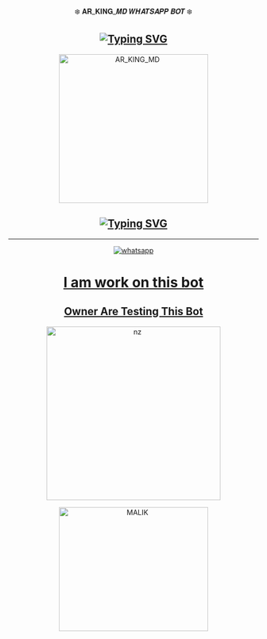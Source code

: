<div align="center">
    ❄️ 𝐀𝐑_𝐊𝐈𝐍𝐆_𝑴𝑫 𝑾𝑯𝑨𝑻𝑺𝑨𝑷𝑷 𝑩𝑶𝑻 ❄️ 

##        [![Typing SVG](https://readme-typing-svg.herokuapp.com?font=Rockstar-ExtraBold&color=17202A&lines=🌸+Version+1+.+0+🌸;🌸+Version+1+.+0+🌸)](https://git.io/typing-svg)


<img alt="AR_KING_MD" height="300" src="https://i.imgur.com/2xWAIMg.jpg">

## [![Typing SVG](https://readme-typing-svg.herokuapp.com?font=Rockstar-ExtraBold&color=F33A6A&lines=𝐖𝐞𝐥𝐜𝐨𝐦𝐞+𝐓𝐨:+𝐀𝐑_𝐊𝐈𝐍𝐆+𝑩𝑶𝑻;ᴏᴡɴᴇʀ+ʙʏ+ᴍᴀʟɪᴋ+ꜱᴀʜᴀʙ;ℂ𝕣𝕖𝕒𝕥𝕖𝕕+𝕓𝕪:+Ata+Ur+Rehman;Technical+Malik:+Offical+ᴍᴀʟɪᴋ+ꜱᴀʜᴀʙ)](https://git.io/typing-svg)

----------
<a aria-label="Join our chats" href="https://chat.whatsapp.com/DFPl94ASqoHL5jdeZ1eFJG" target="_blank">
    <img alt="whatsapp" src="https://img.shields.io/badge/Join Supporter Group-25D366?style=for-the-badge&logo=whatsapp&logoColor=white" />


# I am work on this bot
## Owner Are Testing This Bot

<p align="center">

<img src="https://i.ibb.co/6tCrPD6/image-downloader-1654443961039.gif" alt="nz" width="350"/>

</p>

<div align="center">
   
<a href="https://qr.ar-king-bot.tk/"><img align="center" src="https://i.imgur.com/DK2oJJI.jpg" alt="MALIK" height="250" width="300" /></a><br>
